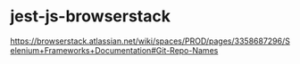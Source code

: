# jest-js-browserstack
https://browserstack.atlassian.net/wiki/spaces/PROD/pages/3358687296/Selenium+Frameworks+Documentation#Git-Repo-Names
